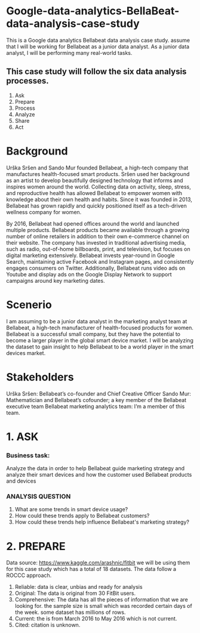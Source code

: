 # Google-data-analytics-BellaBeat-data-analysis-case-study
This is a Google data analytics Bellabeat data analysis case study. assume that I will be working for Bellabeat as a junior data analyst.
As a junior data analyst, I will be performing many real-world tasks.
## This case study will follow the six data analysis processes. 

1. Ask 
2. Prepare
3. Process
4. Analyze 
5. Share 
6. Act
   
# Background
   Urška Sršen and Sando Mur founded Bellabeat, a high-tech company that manufactures health-focused smart products.
Sršen used her background as an artist to develop beautifully designed technology that informs and inspires women
around the world. Collecting data on activity, sleep, stress, and reproductive health has allowed Bellabeat to empower
women with knowledge about their own health and habits. Since it was founded in 2013, Bellabeat has grown rapidly and
quickly positioned itself as a tech-driven wellness company for women.

By 2016, Bellabeat had opened offices around the world and launched multiple products. Bellabeat products became
available through a growing number of online retailers in addition to their own e-commerce channel on their website. The
company has invested in traditional advertising media, such as radio, out-of-home billboards, print, and television, but focuses
on digital marketing extensively. Bellabeat invests year-round in Google Search, maintaining active Facebook and Instagram
pages, and consistently engages consumers on Twitter. Additionally, Bellabeat runs video ads on Youtube and display ads on
the Google Display Network to support campaigns around key marketing dates.
# Scenerio
I am assuming to be a junior data analyst in the marketing analyst team at Bellabeat, a high-tech manufacturer of
health-focused products for women. Bellabeat is a successful small company, but they have the potential to become a larger
player in the global smart device market. I will be analyzing the dataset to gain insight to help Bellabeat to be a world player in the smart devices market.

# Stakeholders
Urška Sršen: Bellabeat’s co-founder and Chief Creative Officer
Sando Mur: Mathematician and Bellabeat’s cofounder; a key member of the Bellabeat executive team
Bellabeat marketing analytics team: I’m a member of this team.

   
# 1. ASK
### Business task: 
Analyze the data in order to help Bellabeat guide marketing strategy and analyze their smart devices and how the customer used Bellabeat products and devices
### ANALYSIS QUESTION
1. What are some trends in smart device usage?
2. How could these trends apply to Bellabeat customers?
3. How could these trends help influence Bellabeat's marketing strategy?

# 2. PREPARE
Data source: <https://www.kaggle.com/arashnic/fitbit> 
we will be using them for this case study which has a total of 18 datasets.
The data follow a ROCCC approach.
1. Reliable: data is clear, unbias and ready for analysis
2. Original: The data is original from 30 FitBit users.
3. Comprehensive: The data has all the pieces of information that we are looking for. the sample size is small which was recorded certain days of the week. some dataset has millions of rows.
4. Current: the is from March 2016 to May 2016 which is not current.
5. Cited: citation is unknown.
   





